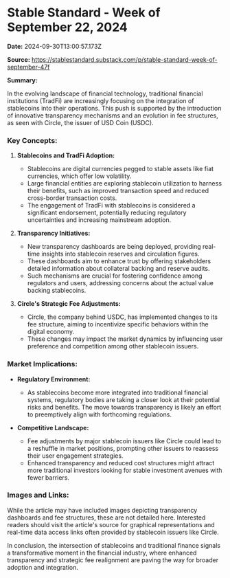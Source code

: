 # Stable Standard - Week of September 22, 2024

**Date:** 2024-09-30T13:00:57.173Z

**Source:** https://stablestandard.substack.com/p/stable-standard-week-of-september-47f

**Summary:**

In the evolving landscape of financial technology, traditional financial institutions (TradFi) are increasingly focusing on the integration of stablecoins into their operations. This push is supported by the introduction of innovative transparency mechanisms and an evolution in fee structures, as seen with Circle, the issuer of USD Coin (USDC).

### Key Concepts:

1. **Stablecoins and TradFi Adoption:**
   - Stablecoins are digital currencies pegged to stable assets like fiat currencies, which offer low volatility. 
   - Large financial entities are exploring stablecoin utilization to harness their benefits, such as improved transaction speed and reduced cross-border transaction costs.
   - The engagement of TradFi with stablecoins is considered a significant endorsement, potentially reducing regulatory uncertainties and increasing mainstream adoption.

2. **Transparency Initiatives:**
   - New transparency dashboards are being deployed, providing real-time insights into stablecoin reserves and circulation figures.
   - These dashboards aim to enhance trust by offering stakeholders detailed information about collateral backing and reserve audits.
   - Such mechanisms are crucial for fostering confidence among regulators and users, addressing concerns about the actual value backing stablecoins.

3. **Circle's Strategic Fee Adjustments:**
   - Circle, the company behind USDC, has implemented changes to its fee structure, aiming to incentivize specific behaviors within the digital economy.
   - These changes may impact the market dynamics by influencing user preference and competition among other stablecoin issuers.

### Market Implications:

- **Regulatory Environment:**
  - As stablecoins become more integrated into traditional financial systems, regulatory bodies are taking a closer look at their potential risks and benefits. The move towards transparency is likely an effort to preemptively align with forthcoming regulations.
  
- **Competitive Landscape:**
  - Fee adjustments by major stablecoin issuers like Circle could lead to a reshuffle in market positions, prompting other issuers to reassess their user engagement strategies.
  - Enhanced transparency and reduced cost structures might attract more traditional investors looking for stable investment avenues with fewer barriers.

### Images and Links:
While the article may have included images depicting transparency dashboards and fee structures, these are not detailed here. Interested readers should visit the article's source for graphical representations and real-time data access links often provided by stablecoin issuers like Circle.

In conclusion, the intersection of stablecoins and traditional finance signals a transformative moment in the financial industry, where enhanced transparency and strategic fee realignment are paving the way for broader adoption and integration.